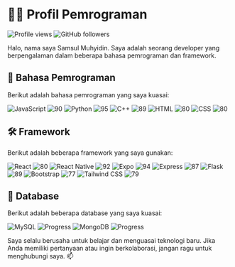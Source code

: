 # 👨‍💻 Profil Pemrograman

![Profile views](https://gpvc.arturio.dev/developerlight)  ![GitHub followers](https://img.shields.io/github/followers/developerlight?style=social)

Halo, nama saya Samsul Muhyidin. Saya adalah seorang developer yang berpengalaman dalam beberapa bahasa pemrograman dan framework.

## 🚀 Bahasa Pemrograman

Berikut adalah bahasa pemrograman yang saya kuasai:

![JavaScript](https://img.shields.io/badge/-JavaScript-black?style=flat-square&logo=javascript) ![90](https://progress-bar.dev/90/?title=progress)
![Python](https://img.shields.io/badge/-Python-black?style=flat-square&logo=python) ![95](https://progress-bar.dev/95/?title=progress)
![C++](https://img.shields.io/badge/-C++-black?style=flat-square&logo=c%2B%2B) ![89](https://progress-bar.dev/89/?title=progress)
![HTML](https://img.shields.io/badge/-HTML-black?style=flat-square&logo=html5) ![80](https://progress-bar.dev/80/?title=progress)
![CSS](https://img.shields.io/badge/-CSS-black?style=flat-square&logo=css3) ![80](https://progress-bar.dev/80/?title=progress)

## 🛠️ Framework

Berikut adalah beberapa framework yang saya gunakan:

![React](https://img.shields.io/badge/-React-black?style=flat-square&logo=react) ![80](https://progress-bar.dev/80/?title=progress)
![React Native](https://img.shields.io/badge/-React%20Native-black?style=flat-square&logo=react) ![92](https://progress-bar.dev/92/?title=progress)
![Expo](https://img.shields.io/badge/-Expo-black?style=flat-square&logo=expo) ![94](https://progress-bar.dev/94/?title=progress)
![Express](https://img.shields.io/badge/-Express-black?style=flat-square&logo=express) ![87](https://progress-bar.dev/87/?title=progress)
![Flask](https://img.shields.io/badge/-Flask-black?style=flat-square&logo=flask) ![89](https://progress-bar.dev/89/?title=progress)
![Bootstrap](https://img.shields.io/badge/-Bootstrap-black?style=flat-square&logo=bootstrap) ![77](https://progress-bar.dev/77/?title=progress)
![Tailwind CSS](https://img.shields.io/badge/-Tailwind%20CSS-black?style=flat-square&logo=tailwind-css) ![79](https://progress-bar.dev/79/?title=progress)

## 💾 Database

Berikut adalah beberapa database yang saya kuasai:

![MySQL](https://img.shields.io/badge/-MySQL-black?style=flat-square&logo=mysql) ![Progress](https://progress-bar.dev/80/?title=progress)
![MongoDB](https://img.shields.io/badge/-MongoDB-black?style=flat-square&logo=mongodb) ![Progress](https://progress-bar.dev/70/?title=progress)

Saya selalu berusaha untuk belajar dan menguasai teknologi baru. Jika Anda memiliki pertanyaan atau ingin berkolaborasi, jangan ragu untuk menghubungi saya. 📫
